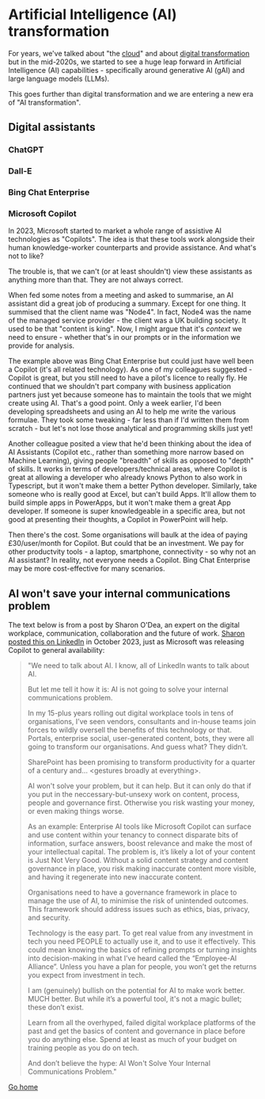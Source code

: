 # Artificial Intelligence (AI) transformation
For years, we've talked about "the [cloud][1]" and about [digital transformation][2] but in the mid-2020s, we started to see a huge leap forward in Artificial Intelligence (AI) capabilities - specifically around generative AI (gAI) and large language models (LLMs).

This goes further than digital transformation and we are entering a new era of "AI transformation".

## Digital assistants

### ChatGPT

### Dall-E

### Bing Chat Enterprise

### Microsoft Copilot
In 2023, Microsoft started to market a whole range of assistive AI technologies as "Copilots". The idea is that these tools work alongside their human knowledge-worker counterparts and provide assistance. And what's not to like?

The trouble is, that we can't (or at least shouldn't) view these assistants as anything more than that. They are not always correct.

When fed some notes from a meeting and asked to summarise, an AI assistant did a great job of producing a summary. Except for one thing. It summised that the client name was "Node4". In fact, Node4 was the name of the managed service provider - the client was a UK building society. It used to be that "content is king". Now, I might argue that it's _context_ we need to ensure - whether that's in our prompts or in the information we provide for analysis.

The example above was Bing Chat Enterprise but could just have well been a Copilot (it's all related technology). As one of my colleagues suggested - Copilot is great, but you still need to have a pilot's licence to really fly. He continued that we shouldn't part company with business application partners just yet because someone has to maintain the tools that we might create using AI. That's a good point. Only a week earlier, I'd been developing spreadsheets and using an AI to help me write the various formulae. They took some tweaking - far less than if I'd written them from scratch - but let's not lose those analytical and programming skills just yet!

Another colleague posited a view that he'd been thinking about the idea of AI Assistants (Copilot etc., rather than something more narrow based on Machine Learning), giving people "breadth" of skills as opposed to "depth" of skills. It works in terms of developers/technical areas, where Copilot is great at allowing a developer who already knows Python to also work in Typescript, but it won't make them a better Python developer. Similarly, take someone who is really good at Excel, but can't build Apps. It'll allow them to build simple apps in PowerApps, but it won't make them a great App developer. If someone is super knowledgeable in a specific area, but not good at presenting their thoughts, a Copilot in PowerPoint will help.

Then there's the cost. Some organisations will baulk at the idea of paying £30/user/month for Copilot. But could that be an investment. We pay for other productvity tools - a laptop, smartphone, connectivity - so why not an AI assistant? In reality, not everyone needs a Copilot. Bing Chat Enterprise may be more cost-effective for many scenarios.  

## AI won't save your internal communications problem

The text below is from a post by Sharon O'Dea, an expert on the digital workplace, communication, collaboration and the future of work. [Sharon posted this on LinkedIn][3] in October 2023, just as Microsoft was releasing Copilot to general availability:

> "We need to talk about AI. I know, all of LinkedIn wants to talk about AI.
>
> But let me tell it how it is: AI is not going to solve your internal communications problem.
>
> In my 15-plus years rolling out digital workplace tools in tens of organisations, I’ve seen vendors, consultants and in-house teams join forces to wildly oversell the benefits of this technology or that. Portals, enterprise social, user-generated content, bots, they were all going to transform our organisations. And guess what? They didn’t.
>
> SharePoint has been promising to transform productivity for a quarter of a century and… \<gestures broadly at everything\>.
>
> AI won't solve your problem, but it can help. But it can only do that if you put in the neccessary-but-unsexy work on content, process, people and governance first. Otherwise you risk wasting your money, or even making things worse.
>
> As an example: Enterprise AI tools like Microsoft Copilot can surface and use content within your tenancy to connect disparate bits of information, surface answers, boost relevance and make the most of your intellectual capital. The problem is, it’s likely a lot of your content is Just Not Very Good. Without a solid content strategy and content governance in place, you risk making inaccurate content more visible, and having it regenerate into new inaccurate content.
>
> Organisations need to have a governance framework in place to manage the use of AI, to minimise the risk of unintended outcomes. This framework should address issues such as ethics, bias, privacy, and security.
>
> Technology is the easy part. To get real value from any investment in tech you need PEOPLE to actually use it, and to use it effectively. This could mean knowing the basics of refining prompts or turning insights into decision-making in what I’ve heard called the “Employee-AI Alliance”. Unless you have a plan for people, you won’t get the returns you expect from investment in tech.
>
> I am (genuinely) bullish on the potential for AI to make work better. MUCH better. But while it’s a powerful tool, it's not a magic bullet; these don’t exist.
>
> Learn from all the overhyped, failed digital workplace platforms of the past and get the basics of content and governance in place before you do anything else. Spend at least as much of your budget on training people as you do on tech.
>
> And don’t believe the hype: AI Won't Solve Your Internal Communications Problem."

[Go home](README.md)

[1]: <cloud-tx.md>
[2]: <digital-tx.md>
[3]: <https://www.linkedin.com/posts/sharonodea_ai-communications-futureofwork-activity-7115645506768224257-sKVH/>
